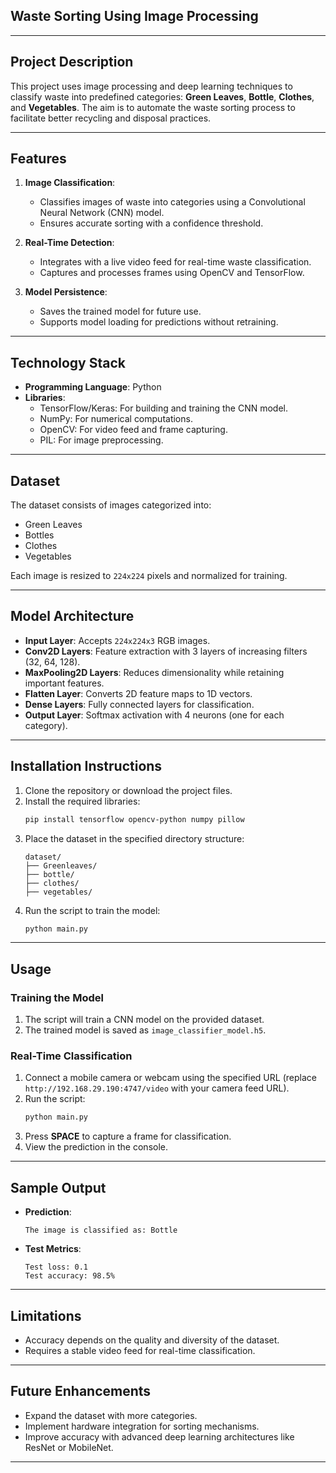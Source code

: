 ## Waste Sorting Using Image Processing

---

## Project Description
This project uses image processing and deep learning techniques to classify waste into predefined categories: **Green Leaves**, **Bottle**, **Clothes**, and **Vegetables**. The aim is to automate the waste sorting process to facilitate better recycling and disposal practices.

---

## Features
1. **Image Classification**: 
   - Classifies images of waste into categories using a Convolutional Neural Network (CNN) model.
   - Ensures accurate sorting with a confidence threshold.

2. **Real-Time Detection**:
   - Integrates with a live video feed for real-time waste classification.
   - Captures and processes frames using OpenCV and TensorFlow.

3. **Model Persistence**:
   - Saves the trained model for future use.
   - Supports model loading for predictions without retraining.

---

## Technology Stack
- **Programming Language**: Python
- **Libraries**:
  - TensorFlow/Keras: For building and training the CNN model.
  - NumPy: For numerical computations.
  - OpenCV: For video feed and frame capturing.
  - PIL: For image preprocessing.

---

## Dataset
The dataset consists of images categorized into:
- Green Leaves
- Bottles
- Clothes
- Vegetables

Each image is resized to `224x224` pixels and normalized for training.

---

## Model Architecture
- **Input Layer**: Accepts `224x224x3` RGB images.
- **Conv2D Layers**: Feature extraction with 3 layers of increasing filters (32, 64, 128).
- **MaxPooling2D Layers**: Reduces dimensionality while retaining important features.
- **Flatten Layer**: Converts 2D feature maps to 1D vectors.
- **Dense Layers**: Fully connected layers for classification.
- **Output Layer**: Softmax activation with 4 neurons (one for each category).

---

## Installation Instructions
1. Clone the repository or download the project files.
2. Install the required libraries:
   ```bash
   pip install tensorflow opencv-python numpy pillow
   ```
3. Place the dataset in the specified directory structure:
   ```
   dataset/
   ├── Greenleaves/
   ├── bottle/
   ├── clothes/
   ├── vegetables/
   ```
4. Run the script to train the model:
   ```bash
   python main.py
   ```

---

## Usage
### Training the Model
1. The script will train a CNN model on the provided dataset.
2. The trained model is saved as `image_classifier_model.h5`.

### Real-Time Classification
1. Connect a mobile camera or webcam using the specified URL (replace `http://192.168.29.190:4747/video` with your camera feed URL).
2. Run the script:
   ```bash
   python main.py
   ```
3. Press **SPACE** to capture a frame for classification.
4. View the prediction in the console.

---

## Sample Output
- **Prediction**:
  ```plaintext
  The image is classified as: Bottle
  ```

- **Test Metrics**:
  ```plaintext
  Test loss: 0.1
  Test accuracy: 98.5%
  ```

---

## Limitations
- Accuracy depends on the quality and diversity of the dataset.
- Requires a stable video feed for real-time classification.

---

## Future Enhancements
- Expand the dataset with more categories.
- Implement hardware integration for sorting mechanisms.
- Improve accuracy with advanced deep learning architectures like ResNet or MobileNet.

---
